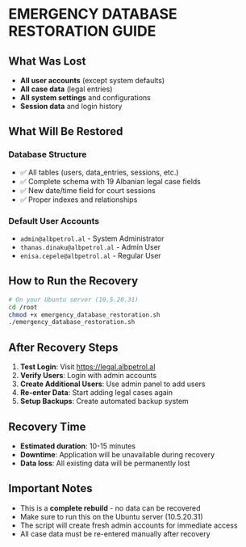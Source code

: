 # EMERGENCY DATABASE RESTORATION GUIDE

## What Was Lost
- **All user accounts** (except system defaults)
- **All case data** (legal entries)
- **All system settings** and configurations
- **Session data** and login history

## What Will Be Restored

### Database Structure
- ✅ All tables (users, data_entries, sessions, etc.)
- ✅ Complete schema with 19 Albanian legal case fields
- ✅ New date/time field for court sessions
- ✅ Proper indexes and relationships

### Default User Accounts
- `admin@albpetrol.al` - System Administrator
- `thanas.dinaku@albpetrol.al` - Admin User  
- `enisa.cepele@albpetrol.al` - Regular User

## How to Run the Recovery

```bash
# On your Ubuntu server (10.5.20.31)
cd /root
chmod +x emergency_database_restoration.sh
./emergency_database_restoration.sh
```

## After Recovery Steps

1. **Test Login**: Visit https://legal.albpetrol.al
2. **Verify Users**: Login with admin accounts
3. **Create Additional Users**: Use admin panel to add users
4. **Re-enter Data**: Start adding legal cases again
5. **Setup Backups**: Create automated backup system

## Recovery Time
- **Estimated duration**: 10-15 minutes
- **Downtime**: Application will be unavailable during recovery
- **Data loss**: All existing data will be permanently lost

## Important Notes
- This is a **complete rebuild** - no data can be recovered
- Make sure to run this on the Ubuntu server (10.5.20.31)
- The script will create fresh admin accounts for immediate access
- All case data must be re-entered manually after recovery